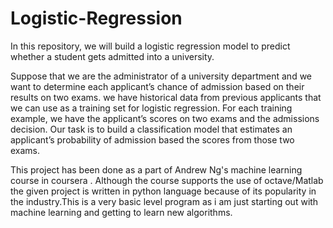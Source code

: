 # Logistic-Regression
In this repository, we will build a logistic regression model to predict whether a student gets admitted into a university.

Suppose that we are the administrator of a university department and we want to determine each applicant’s chance of admission based on their results on two exams. we have historical data from previous applicants that we can use as a training set for logistic regression. For each training example, we have the applicant’s scores on two exams and the admissions decision. Our task is to build a classification model that estimates an applicant’s probability of admission based the scores from those two exams.

This project has been done as a part of Andrew Ng's machine learning course in coursera . Although the course supports the use of octave/Matlab the given project is written in python language because of its popularity in the industry.This is a very basic level program as i am just starting out with machine learning and getting to learn new algorithms.

